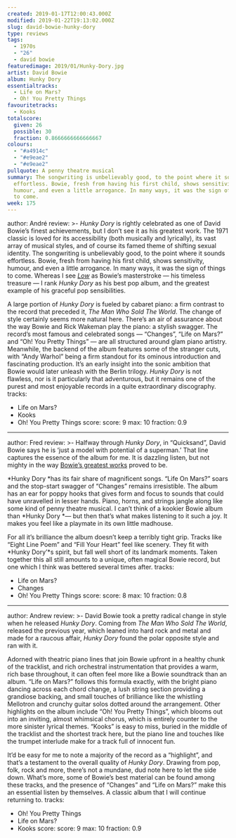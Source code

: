 ```yaml
---
created: 2019-01-17T12:00:43.000Z
modified: 2019-01-22T19:13:02.000Z
slug: david-bowie-hunky-dory
type: reviews
tags:
  - 1970s
  - "26"
  - david bowie
featuredimage: 2019/01/Hunky-Dory.jpg
artist: David Bowie
album: Hunky Dory
essentialtracks:
  - Life on Mars?
  - Oh! You Pretty Things
favouritetracks:
  - Kooks
totalscore:
  given: 26
  possible: 30
  fraction: 0.8666666666666667
colours:
  - "#a4914c"
  - "#e9eae2"
  - "#e9eae2"
pullquote: A penny theatre musical
summary: The songwriting is unbelievably good, to the point where it sounds
  effortless. Bowie, fresh from having his first child, shows sensitivity,
  humour, and even a little arrogance. In many ways, it was the sign of things
  to come.
week: 175
---
```

author: André
review: >-
  *Hunky Dory* is rightly celebrated as one of David Bowie’s finest
  achievements, but I don’t see it as his greatest work. The 1971 classic is
  loved for its accessibility (both musically and lyrically), its vast array of
  musical styles, and of course its famed theme of shifting sexual identity. The
  songwriting is unbelievably good, to the point where it sounds effortless.
  Bowie, fresh from having his first child, shows sensitivity, humour, and even
  a little arrogance. In many ways, it was the sign of things to come. Whereas I
  see [*Low*](<https://audioxide.com/reviews/david-bowie-low/>) as Bowie’s
  masterstroke — his timeless treasure — I rank *Hunky Dory* as his best pop
  album, and the greatest example of his graceful pop sensibilities.

  A large portion of *Hunky Dory* is fueled by cabaret piano: a firm contrast to the record that preceded it, *The Man Who Sold The World*. The change of style certainly seems more natural here. There’s an air of assurance about the way Bowie and Rick Wakeman play the piano: a stylish swagger. The record’s most famous and celebrated songs — “Changes”, “Life on Mars?” and “Oh! You Pretty Things” — are all structured around glam piano artistry. Meanwhile, the backend of the album features some of the stranger cuts, with “Andy Warhol” being a firm standout for its ominous introduction and fascinating production. It’s an early insight into the sonic ambition that Bowie would later unleash with the Berlin trilogy. *Hunky Dory* is not flawless, nor is it particularly that adventurous, but it remains one of the purest and most enjoyable records in a quite extraordinary discography.
tracks:
  - Life on Mars?
  - ­­Kooks
  - ­­Oh! You Pretty Things
score:
  score: 9
  max: 10
  fraction: 0.9
---
author: Fred
review: >-
  Halfway through *Hunky Dory*, in “Quicksand”, David Bowie says he is ‘just a
  model with potential of a superman.’ That line captures the essence of the
  album for me. It is dazzling listen, but not mighty in the way [Bowie’s
  greatest works](<https://audioxide.com/reviews/david-bowie-low/>) proved to
  be.

  *Hunky Dory *has its fair share of magnificent songs. “Life On Mars?” soars and the stop-start swagger of “Changes” remains irresistible. The album has an ear for poppy hooks that gives form and focus to sounds that could have unravelled in lesser hands. Piano, horns, and strings jangle along like some kind of penny theatre musical. I can’t think of a kookier Bowie album than *Hunky Dory *— but then that’s what makes listening to it such a joy. It makes you feel like a playmate in its own little madhouse.

  For all it’s brilliance the album doesn’t keep a terribly tight grip. Tracks like “Eight Line Poem” and “Fill Your Heart” feel like scenery. They fit with *Hunky Dory’*s spirit, but fall well short of its landmark moments. Taken together this all still amounts to a unique, often magical Bowie record, but one which I think was bettered several times after.
tracks:
  - Life on Mars?
  - ­­Changes
  - ­­Oh! You Pretty Things
score:
  score: 8
  max: 10
  fraction: 0.8
---
author: Andrew
review: >-
  David Bowie took a pretty radical change in style when he released *Hunky
  Dory*. Coming from *The Man Who Sold The World*, released the previous year,
  which leaned into hard rock and metal and made for a raucous affair, *Hunky
  Dory* found the polar opposite style and ran with it.

  Adorned with theatric piano lines that join Bowie upfront in a healthy chunk of the tracklist, and rich orchestral instrumentation that provides a warm, rich base throughout, it can often feel more like a Bowie soundtrack than an album. “Life on Mars?” follows this formula exactly, with the bright piano dancing across each chord change, a lush string section providing a grandiose backing, and small touches of brilliance like the whistling Mellotron and crunchy guitar solos dotted around the arrangement. Other highlights on the album include “Oh! You Pretty Things”, which blooms out into an inviting, almost whimsical chorus, which is entirely counter to the more sinister lyrical themes. “Kooks” is easy to miss, buried in the middle of the tracklist and the shortest track here, but the piano line and touches like the trumpet interlude make for a track full of innocent fun.

  It’d be easy for me to note a majority of the record as a “highlight”, and that’s a testament to the overall quality of *Hunky Dory*. Drawing from pop, folk, rock and more, there’s not a mundane, dud note here to let the side down. What’s more, some of Bowie’s best material can be found among these tracks, and the presence of “Changes” and “Life on Mars?” make this an essential listen by themselves. A classic album that I will continue returning to.
tracks:
  - Oh! You Pretty Things
  - ­­Life on Mars?
  - ­­Kooks
score:
  score: 9
  max: 10
  fraction: 0.9
